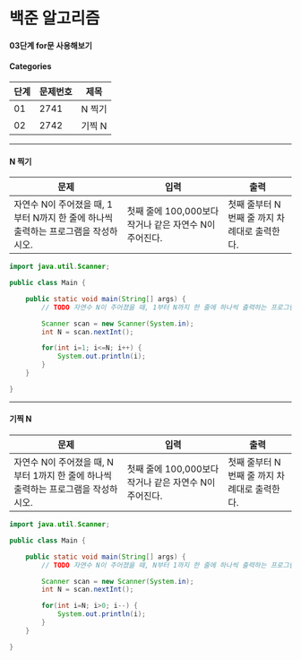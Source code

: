 # 백준 알고리즘

#### 03단계 for문 사용해보기

#### Categories

|<center>단계</center>|<center>문제번호</center>|<center>제목</center>|
|---|---|---|
|01|2741|N 찍기|
|02|2742|기찍 N|

<hr>

#### N 찍기

|<center>문제</center>|<center>입력</center>|<center>출력</center>|
|---|---|---|
|자연수 N이 주어졌을 때, 1부터 N까지 한 줄에 하나씩 출력하는 프로그램을 작성하시오.|첫째 줄에 100,000보다 작거나 같은 자연수 N이 주어진다.|첫째 줄부터 N번째 줄 까지 차례대로 출력한다.|

```java
import java.util.Scanner;

public class Main {

	public static void main(String[] args) {
		// TODO 자연수 N이 주어졌을 때, 1부터 N까지 한 줄에 하나씩 출력하는 프로그램을 작성하시오.

		Scanner scan = new Scanner(System.in);
		int N = scan.nextInt();

		for(int i=1; i<=N; i++) {
			System.out.println(i);
		}
	}

}

```

<hr>

#### 기찍 N

|<center>문제</center>|<center>입력</center>|<center>출력</center>|
|---|---|---|
|자연수 N이 주어졌을 때, N부터 1까지 한 줄에 하나씩 출력하는 프로그램을 작성하시오.|첫째 줄에 100,000보다 작거나 같은 자연수 N이 주어진다.|첫째 줄부터 N번째 줄 까지 차례대로 출력한다.|

```java
import java.util.Scanner;

public class Main {

	public static void main(String[] args) {
		// TODO 자연수 N이 주어졌을 때, N부터 1까지 한 줄에 하나씩 출력하는 프로그램을 작성하시오.

		Scanner scan = new Scanner(System.in);
		int N = scan.nextInt();

		for(int i=N; i>0; i--) {
			System.out.println(i);
		}
	}

}

```
